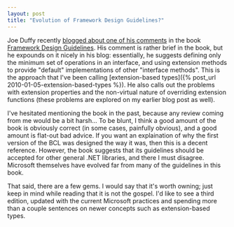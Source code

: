 ```yaml
---
layout: post
title: "Evolution of Framework Design Guidelines?"
---
```

Joe Duffy recently [blogged about one of his comments](http://www.bluebytesoftware.com/blog/PermaLink,guid,b9072376-beaf-4d17-a6c4-4bfccfbd34b0.aspx) in the book [Framework Design Guidelines](http://www.amazon.com/gp/product/0321545613?ie=UTF8&tag=stepheclearys-20&linkCode=as2&camp=1789&creative=390957&creativeASIN=0321545613). His comment is rather brief in the book, but he expounds on it nicely in his blog: essentially, he suggests defining only the minimum set of operations in an interface, and using extension methods to provide "default" implementations of other "interface methods". This is the approach that I've been calling [extension-based types]({% post_url 2010-01-05-extension-based-types %}). He also calls out the problems with extension properties and the non-virtual nature of overriding extension functions (these problems are explored on my earlier blog post as well).

I've hesitated mentioning the book in the past, because any review coming from me would be a bit harsh... To be blunt, I think a good amount of the book is obviously correct (in some cases, painfully obvious), and a good amount is flat-out bad advice. If you want an explaination of why the first version of the BCL was designed the way it was, then this is a decent reference. However, the book suggests that its guidelines should be accepted for other general .NET libraries, and there I must disagree. Microsoft themselves have evolved far from many of the guidelines in this book.

That said, there are a few gems. I would say that it's worth owning; just keep in mind while reading that it is not the gospel. I'd like to see a third edition, updated with the current Microsoft practices and spending more than a couple sentences on newer concepts such as extension-based types.

